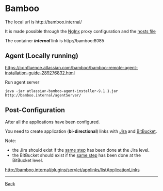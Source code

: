 # Bamboo

The local url is http://bamboo.internal/

It is made possible through the [NgInx](nginx.md) proxy configuration and the [hosts file](../envs/hosts.links)

The container ***internal*** link is http://bamboo:8085

## Agent (Locally running)

https://confluence.atlassian.com/bamboo/bamboo-remote-agent-installation-guide-289276832.html

Run agent server

```shell
java -jar atlassian-bamboo-agent-installer-9.1.1.jar http://bamboo.internal/agentServer/
```

## Post-Configuration

After all the applications have been configured.

You need to create application (**bi-directional**) links with [Jira](jira.md) and [BitBucket](bitbucket.md).

Note:
- the Jira should exist if the [same step](jira.md#Post-Configuration) has been done at the Jira level.
- the BitBucket should exist if the [same step](bitbucket.md#Post-Configuration) has been done at the BitBucket level.

http://bamboo.internal/plugins/servlet/applinks/listApplicationLinks

___
[Back](../README.md) 